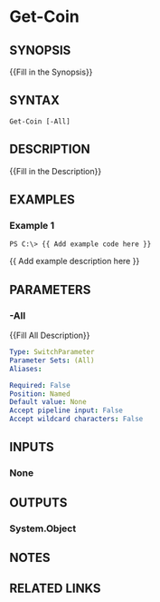 ﻿---
external help file: coin-help.xml
Module Name: Coin
online version: 
schema: 2.0.0
---

# Get-Coin

## SYNOPSIS
{{Fill in the Synopsis}}

## SYNTAX

```
Get-Coin [-All]
```

## DESCRIPTION
{{Fill in the Description}}

## EXAMPLES

### Example 1
```
PS C:\> {{ Add example code here }}
```

{{ Add example description here }}

## PARAMETERS

### -All
{{Fill All Description}}

```yaml
Type: SwitchParameter
Parameter Sets: (All)
Aliases: 

Required: False
Position: Named
Default value: None
Accept pipeline input: False
Accept wildcard characters: False
```

## INPUTS

### None


## OUTPUTS

### System.Object

## NOTES

## RELATED LINKS

